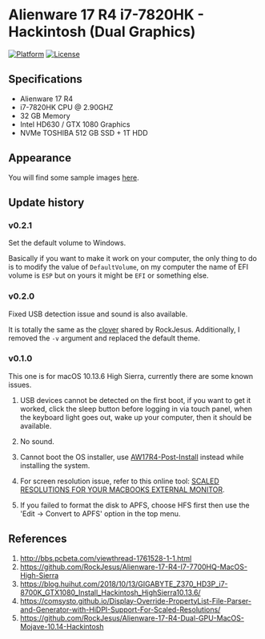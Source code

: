 # Alienware 17 R4 i7-7820HK - Hackintosh (Dual Graphics)

[![Platform](https://img.shields.io/badge/platform-macOS-red.svg)](https://developer.apple.com/macos)
[![License](https://img.shields.io/badge/license-MIT-blue.svg)](https://mit-license.org)

## Specifications

- Alienware 17 R4
- i7-7820HK CPU @ 2.90GHZ
- 32 GB Memory
- Intel HD630 / GTX 1080 Graphics
- NVMe TOSHIBA 512 GB SSD + 1T HDD

## Appearance

You will find some sample images [here](screenshots).

## Update history

### v0.2.1

Set the default volume to Windows.

Basically if you want to make it work on your computer, the only thing to do is to modify the value of `DefaultVolume`, on my computer the name of EFI volume is `ESP` but on yours it might be `EFI` or something else.

### v0.2.0

Fixed USB detection issue and sound is also available.

It is totally the same as the [clover](https://github.com/RockJesus/Alienware-17-R4-Dual-GPU-MacOS-Mojave-10.14-Hackintosh/tree/master/CLOVER-hd630%2Bnv1060) shared by RockJesus. Additionally, I removed the `-v` argument and replaced the default theme.

### v0.1.0

This one is for macOS 10.13.6 High Sierra, currently there are some known issues.

1. USB devices cannot be detected on the first boot, if you want to get it worked, click the sleep button before logging in via touch panel, when the keyboard light goes out, wake up your computer, then it should be available.

2. No sound.

3. Cannot boot the OS installer, use [AW17R4-Post-Install](AW17R4-Post-Install/CLOVER) instead while installing the system.

4. For screen resolution issue, refer to this online tool: [SCALED RESOLUTIONS FOR YOUR MACBOOKS EXTERNAL MONITOR](https://comsysto.github.io/Display-Override-PropertyList-File-Parser-and-Generator-with-HiDPI-Support-For-Scaled-Resolutions/).

5. If you failed to format the disk to APFS, choose HFS first then use the 'Edit -> Convert to APFS' option in the top menu.

## References

1. http://bbs.pcbeta.com/viewthread-1761528-1-1.html
2. https://github.com/RockJesus/Alienware-17-R4-I7-7700HQ-MacOS-High-Sierra
3. https://blog.huihut.com/2018/10/13/GIGABYTE_Z370_HD3P_i7-8700K_GTX1080_Install_Hackintosh_HighSierra10.13.6/
4. https://comsysto.github.io/Display-Override-PropertyList-File-Parser-and-Generator-with-HiDPI-Support-For-Scaled-Resolutions/
5. https://github.com/RockJesus/Alienware-17-R4-Dual-GPU-MacOS-Mojave-10.14-Hackintosh
